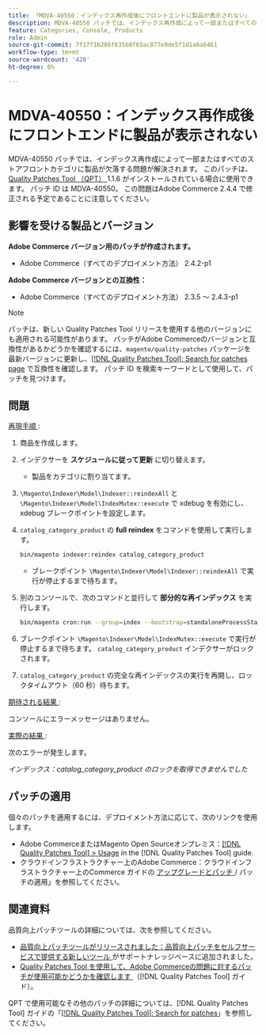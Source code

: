 ```yaml
---
title: 「MDVA-40550：インデックス再作成後にフロントエンドに製品が表示されない」
description: MDVA-40550 パッチでは、インデックス再作成によって一部またはすべてのストアフロントカテゴリに製品が欠落する問題が解決されます。 このパッチは、[Quality Patches Tool （QPT） ] （https://experienceleague.adobe.com/ja/docs/commerce-knowledge-base/kb/announcements/commerce-announcements/magento-quality-patches-released-new-tool-to-self-serve-quality-patches） 1.1.6 がインストールされている場合に利用できます。 パッチ ID は MDVA-40550。 この問題はAdobe Commerce 2.4.4 で修正される予定であることに注意してください。
feature: Categories, Console, Products
role: Admin
source-git-commit: 7f17f1b286f635b8f65ac877e9de5f1d1a6a6461
workflow-type: tm+mt
source-wordcount: '428'
ht-degree: 0%

---
```


# MDVA-40550：インデックス再作成後にフロントエンドに製品が表示されない

MDVA-40550 パッチでは、インデックス再作成によって一部またはすべてのストアフロントカテゴリに製品が欠落する問題が解決されます。 このパッチは、[Quality Patches Tool （QPT） ](https://experienceleague.adobe.com/ja/docs/commerce-knowledge-base/kb/announcements/commerce-announcements/magento-quality-patches-released-new-tool-to-self-serve-quality-patches)1.1.6 がインストールされている場合に使用できます。 パッチ ID は MDVA-40550。 この問題はAdobe Commerce 2.4.4 で修正される予定であることに注意してください。

## 影響を受ける製品とバージョン

**Adobe Commerce バージョン用のパッチが作成されます。**

* Adobe Commerce（すべてのデプロイメント方法） 2.4.2-p1

**Adobe Commerce バージョンとの互換性：**

* Adobe Commerce（すべてのデプロイメント方法） 2.3.5 ～ 2.4.3-p1

>[!NOTE]
>
>パッチは、新しい Quality Patches Tool リリースを使用する他のバージョンにも適用される可能性があります。 パッチがAdobe Commerceのバージョンと互換性があるかどうかを確認するには、`magento/quality-patches` パッケージを最新バージョンに更新し、[[!DNL Quality Patches Tool]: Search for patches page](https://experienceleague.adobe.com/ja/docs/commerce-knowledge-base/kb/announcements/commerce-announcements/magento-quality-patches-released-new-tool-to-self-serve-quality-patches) で互換性を確認します。 パッチ ID を検索キーワードとして使用して、パッチを見つけます。

## 問題

<u> 再現手順 </u>:

1. 商品を作成します。
1. インデクサーを **スケジュールに従って更新** に切り替えます。
   * 製品をカテゴリに割り当てます。
1. `\Magento\Indexer\Model\Indexer::reindexAll` と `\Magento\Indexer\Model\IndexMutex::execute` で xdebug を有効にし、xdebug ブレークポイントを設定します。
1. `catalog_category_product` の **full reindex** をコマンドを使用して実行します。

   ```bash
   bin/magento indexer:reindex catalog_category_product
   ```

   * ブレークポイント `\Magento\Indexer\Model\Indexer::reindexAll` で実行が停止するまで待ちます。

1. 別のコンソールで、次のコマンドと並行して **部分的な再インデックス** を実行します。

   ```bash
   bin/magento cron:run --group=index --bootstrap=standaloneProcessStarted=1
   ```

1. ブレークポイント `\Magento\Indexer\Model\IndexMutex::execute` で実行が停止するまで待ちます。 `catalog_category_product` インデクサーがロックされます。
1. `catalog_category_product` の完全な再インデックスの実行を再開し、ロックタイムアウト（60 秒）待ちます。

<u> 期待される結果 </u>:

コンソールにエラーメッセージはありません。

<u> 実際の結果 </u>:

次のエラーが発生します。

*インデックス：catalog_category_product のロックを取得できませんでした*

## パッチの適用

個々のパッチを適用するには、デプロイメント方法に応じて、次のリンクを使用します。

* Adobe CommerceまたはMagento Open Sourceオンプレミス：[[!DNL Quality Patches Tool] > Usage](/help/tools/quality-patches-tool/usage.md) in the [!DNL Quality Patches Tool] guide.
* クラウドインフラストラクチャー上のAdobe Commerce：クラウドインフラストラクチャー上のCommerce ガイドの [ アップグレードとパッチ ](https://experienceleague.adobe.com/docs/commerce-cloud-service/user-guide/develop/upgrade/apply-patches.html?lang=ja)/ パッチの適用」を参照してください。

## 関連資料

品質向上パッチツールの詳細については、次を参照してください。

* [ 品質向上パッチツールがリリースされました：品質向上パッチをセルフサービスで提供する新しいツール ](https://experienceleague.adobe.com/ja/docs/commerce-knowledge-base/kb/announcements/commerce-announcements/magento-quality-patches-released-new-tool-to-self-serve-quality-patches) がサポートナレッジベースに追加されました。
* [Quality Patches Tool を使用して、Adobe Commerceの問題に対するパッチが使用可能かどうかを確認します ](/help/tools/quality-patches-tool/patches-available-in-qpt/check-patch-for-magento-issue-with-magento-quality-patches.md) （[!DNL Quality Patches Tool] ガイド）。

QPT で使用可能なその他のパッチの詳細については、[!DNL Quality Patches Tool] ガイドの「[[!DNL Quality Patches Tool]: Search for patches](https://experienceleague.adobe.com/tools/commerce-quality-patches/index.html?lang=ja)」を参照してください。
